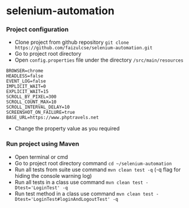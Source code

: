 # selenium-automation

### Project configuration
- Clone project from github repository `git clone https://github.com/faizulcse/selenium-automation.git`
- Go to project root directory
- Open `config.properties` file under the directory `/src/main/resources`
```properties
BROWSER=chrome
HEADLESS=false
EVENT_LOG=false
IMPLICIT_WAIT=0
EXPLICIT_WAIT=15
SCROLL_BY_PIXEL=300
SCROLL_COUNT_MAX=10
SCROLL_INTERVAL_DELAY=10
SCREENSHOT_ON_FAILURE=true
BASE_URL=https://www.phptravels.net
```
- Change the property value as you required

### Run project using Maven
- Open terminal or cmd
- Go to project root directory command `cd ~/selenium-automation`
- Run all tests from suite use command `mvn clean test -q` (-q flag for hiding the console warning log)
- Run all tests in a class use command `mvn clean test -Dtest='LoginTest' -q`
- Run test method in a class use command `mvn clean test -Dtest='LoginTest#loginAndLogoutTest' -q`
